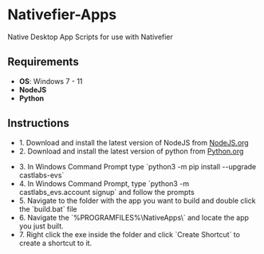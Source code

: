 <h1>Nativefier-Apps</h1>
<p>Native Desktop App Scripts for use with Nativefier</p>
<h2>Requirements</h2>
<ul>
<li><b>OS</b>: Windows 7 - 11</li>
<li><b>NodeJS</b></li>
<li><b>Python</b></li>
</ul>
<h2>Instructions</h2>
<p><ul>
<li>1. Download and install the latest version of NodeJS from <a href="https://nodejs.org/">NodeJS.org</a></li>
<li>2. Download and install the latest version of python from <a href="https://python.org/">Python.org</a></p></li>
<li>3. In Windows Command Prompt type `python3 -m pip install --upgrade castlabs-evs`</li>
<li>4. In Windows Command Prompt, type `python3 -m castlabs_evs.account signup` and follow the prompts</li>
<li>5. Navigate to the folder with the app you want to build and double click the `build.bat` file</li>
<li>6. Navigate the `%PROGRAMFILES%\NativeApps\` and locate the app you just built.</li>
<li>7. Right click the exe inside the folder and click `Create Shortcut` to create a shortcut to it.</li>
</ul>